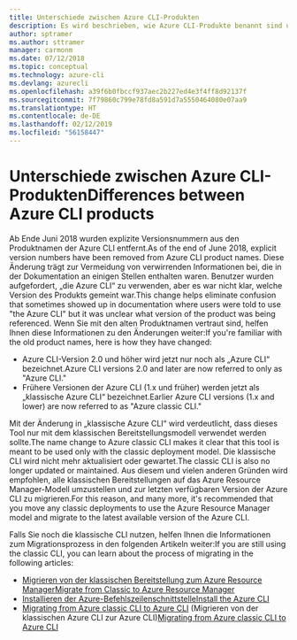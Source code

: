 ```yaml
---
title: Unterschiede zwischen Azure CLI-Produkten
description: Es wird beschrieben, wie Azure CLI-Produkte benannt sind und mit einer Version versehen und aktualisiert werden.
author: sptramer
ms.author: sttramer
manager: carmonm
ms.date: 07/12/2018
ms.topic: conceptual
ms.technology: azure-cli
ms.devlang: azurecli
ms.openlocfilehash: a39f6b0fbccf937aec2b227ed4e3f4ff8d92137f
ms.sourcegitcommit: 7f79860c799e78fd8a591d7a5550464080e07aa9
ms.translationtype: HT
ms.contentlocale: de-DE
ms.lasthandoff: 02/12/2019
ms.locfileid: "56158447"
---
```

# <a name="differences-between-azure-cli-products"></a><span data-ttu-id="2a91b-103">Unterschiede zwischen Azure CLI-Produkten</span><span class="sxs-lookup"><span data-stu-id="2a91b-103">Differences between Azure CLI products</span></span>

<span data-ttu-id="2a91b-104">Ab Ende Juni 2018 wurden explizite Versionsnummern aus den Produktnamen der Azure CLI entfernt.</span><span class="sxs-lookup"><span data-stu-id="2a91b-104">As of the end of June 2018, explicit version numbers have been removed from Azure CLI product names.</span></span> <span data-ttu-id="2a91b-105">Diese Änderung trägt zur Vermeidung von verwirrenden Informationen bei, die in der Dokumentation an einigen Stellen enthalten waren. Benutzer wurden aufgefordert, „die Azure CLI“ zu verwenden, aber es war nicht klar, welche Version des Produkts gemeint war.</span><span class="sxs-lookup"><span data-stu-id="2a91b-105">This change helps eliminate confusion that sometimes showed up in documentation where users were told to use "the Azure CLI" but it was unclear what version of the product was being referenced.</span></span> <span data-ttu-id="2a91b-106">Wenn Sie mit den alten Produktnamen vertraut sind, helfen Ihnen diese Informationen zu den Änderungen weiter:</span><span class="sxs-lookup"><span data-stu-id="2a91b-106">If you're familiar with the old product names, here is how they have changed:</span></span>

* <span data-ttu-id="2a91b-107">Azure CLI-Version 2.0 und höher wird jetzt nur noch als „Azure CLI“ bezeichnet.</span><span class="sxs-lookup"><span data-stu-id="2a91b-107">Azure CLI versions 2.0 and later are now referred to only as "Azure CLI."</span></span>
* <span data-ttu-id="2a91b-108">Frühere Versionen der Azure CLI (1.x und früher) werden jetzt als „klassische Azure CLI“ bezeichnet.</span><span class="sxs-lookup"><span data-stu-id="2a91b-108">Earlier Azure CLI versions (1.x and lower) are now referred to as "Azure classic CLI."</span></span>

<span data-ttu-id="2a91b-109">Mit der Änderung in „klassische Azure CLI“ wird verdeutlicht, dass dieses Tool nur mit dem klassischen Bereitstellungsmodell verwendet werden sollte.</span><span class="sxs-lookup"><span data-stu-id="2a91b-109">The name change to Azure classic CLI makes it clear that this tool is meant to be used only with the classic deployment model.</span></span> <span data-ttu-id="2a91b-110">Die klassische CLI wird nicht mehr aktualisiert oder gewartet.</span><span class="sxs-lookup"><span data-stu-id="2a91b-110">The classic CLI is also no longer updated or maintained.</span></span> <span data-ttu-id="2a91b-111">Aus diesem und vielen anderen Gründen wird empfohlen, alle klassischen Bereitstellungen auf das Azure Resource Manager-Modell umzustellen und zur letzten verfügbaren Version der Azure CLI zu migrieren.</span><span class="sxs-lookup"><span data-stu-id="2a91b-111">For this reason, and many more, it's recommended that you move any classic deployments to use the Azure Resource Manager model and migrate to the latest available version of the Azure CLI.</span></span>

<span data-ttu-id="2a91b-112">Falls Sie noch die klassische CLI nutzen, helfen Ihnen die Informationen zum Migrationsprozess in den folgenden Artikeln weiter:</span><span class="sxs-lookup"><span data-stu-id="2a91b-112">If you are still using the classic CLI, you can learn about the process of migrating in the following articles:</span></span>

* [<span data-ttu-id="2a91b-113">Migrieren von der klassischen Bereitstellung zum Azure Resource Manager</span><span class="sxs-lookup"><span data-stu-id="2a91b-113">Migrate from Classic to Azure Resource Manager</span></span>](/azure/virtual-machines/linux/migration-classic-resource-manager-overview)
* [<span data-ttu-id="2a91b-114">Installieren der Azure-Befehlszeilenschnittstelle</span><span class="sxs-lookup"><span data-stu-id="2a91b-114">Install the Azure CLI</span></span>](install-azure-cli.md)
* <span data-ttu-id="2a91b-115">[Migrating from Azure classic CLI to Azure CLI](https://github.com/Azure/azure-cli/blob/dev/doc/classic_cli_migration.md) (Migrieren von der klassischen Azure CLI zur Azure CLI)</span><span class="sxs-lookup"><span data-stu-id="2a91b-115">[Migrating from Azure classic CLI to Azure CLI](https://github.com/Azure/azure-cli/blob/dev/doc/classic_cli_migration.md)</span></span>
